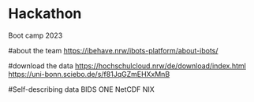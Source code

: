 # Hackathon
Boot camp 2023

#about the team 
https://ibehave.nrw/ibots-platform/about-ibots/

#download the data
https://hochschulcloud.nrw/de/download/index.html
https://uni-bonn.sciebo.de/s/f81JqGZmEHXxMnB

#Self-describing data
BIDS
ONE
NetCDF
NIX

